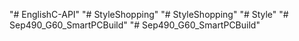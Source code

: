 "# EnglishC-API" 
"# StyleShopping" 
"# StyleShopping" 
"# Style" 
"# Sep490_G60_SmartPCBuild" 
"# Sep490_G60_SmartPCBuild" 
